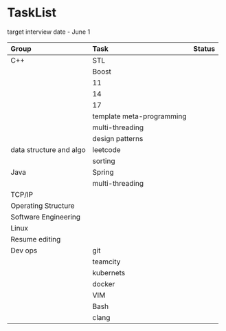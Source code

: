 # TaskList

target interview date - June 1

| Group  | Task | Status |
| :--- | :--- | :--- |
| C++ | STL |  |
|  | Boost |  |
|  | 11 |  |
|  | 14 |  |
|  | 17 |  |
|  | template meta-programming |  |
|  | multi-threading |  |
|  | design patterns |  |
| data structure and algo | leetcode |  |
|  | sorting |  |
| Java | Spring |  |
|  | multi-threading |  |
| TCP/IP  |  |  |
| Operating Structure |  |  |
| Software Engineering |  |  |
| Linux |  |  |
| Resume editing |  |  |
| Dev ops | git |  |
|  | teamcity |  |
|  | kubernets |  |
|  | docker |  |
|  | VIM |  |
|  | Bash |  |
|  | clang |  |

